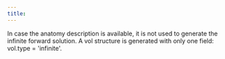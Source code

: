 ```yaml
---
title:
---
```


In case the anatomy description is available, it is not used to generate the infinite forward solution. 
A vol structure is generated with only one field: vol.type = 'infinite'.
